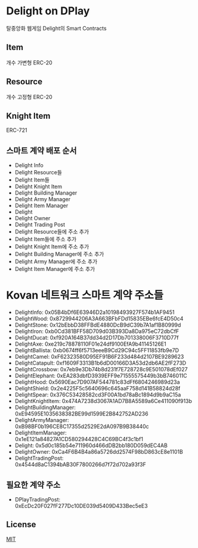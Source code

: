 # Delight on DPlay
탈중앙화 웹게임 Delight의 Smart Contracts

## Item
개수 가변형 ERC-20

## Resource
개수 고정형 ERC-20

## Knight Item
ERC-721

## 스마트 계약 배포 순서
- Delight Info
- Delight Resource들
- Delight Item들
- Delight Knight Item
- Delight Building Manager
- Delight Army Manager
- Delight Item Manager
- Delight
- Delight Owner
- Delight Trading Post
- Delight Resource들에 주소 추가
- Delight Item들에 주소 추가
- Delight Knight Item에 주소 추가
- Delight Building Manager에 주소 추가
- Delight Army Manager에 주소 추가
- Delight Item Manager에 주소 추가

# Kovan 네트워크 스마트 계약 주소들
- DelightInfo: 0x05B4bDf6E63946D2a10198493927F574b1AF9451
- DelightWood: 0x8729944206A3A663BFbFDd15835EBe6fcE4D50c4
- DelightStone: 0x12bEbbD38FFBdE4880DcB9dC39b7A1af1B80999d
- DelightIron: 0xb0Cd381BFF58D709d03B393Da8Da975eC72dbCfF
- DelightDucat: 0xf920A164B37dd34d2D17Db701338006F3710D77f
- DelightAxe: 0xe219c78878110F01e24df9100EfA9b41145126E1
- DelightBallista: 0xb0674ff6f5713eeeB9Cd29C94c5FF11853fb9e7D
- DelightCamel: 0xF62323580D95EF91B6F233d484d2107BE9289623
- DelightCatapult: 0xf1609F3313B1b6dD00166D3A53d2db6AE2fF273D
- DelightCrossbow: 0x7eb9e3Db74b8d231f7E728728c9E501078dEf027
- DelightElephant: 0xEA283dbfD3939EFF9e71555575449b3bB746011C
- DelightHood: 0x5690Eac7D907AF544781c83dFf6804246989d23a
- DelightShield: 0x2e4225F5c5640696c645aaF758d141B58824d28f
- DelightSpear: 0x376C53428582cd3F00A1bd78aBc1894d9b9aC15a
- DelightKnightItem: 0x474A7238d3067A1AD7B8A5589a6Ce411090f913b
- DelightBuildingManager: 0xE94595E1035638382BE99d1599E2B842752AD236
- DelightArmyManager: 0xB98BF0b196CE8C17355d2529E2dA097B9B38440c
- DelightItemManager: 0x1eE121a84827A1CD580294428C4C69BC4f3c1bf1
- Delight: 0x5d0c185b54e711960d466dDB2bb180D059dEC4AB
- DelightOwner: 0xCa4F6B4B4a86a5726dd2574F98bD863cE8e1101B
- DelightTradingPost: 0x4544d8aC1394bAB30F7800266d7f72d702a93f3F

## 필요한 계약 주소
- DPlayTradingPost: 0xEcDc20F027fF277Dc10DE039d5409D433Bec5eE3

## License
[MIT](LICENSE)